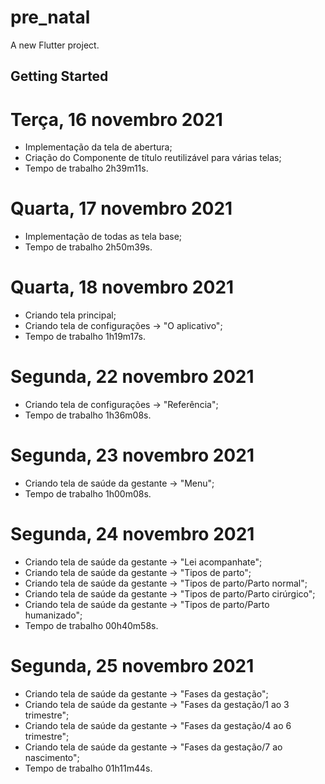 # pre_natal

A new Flutter project.

## Getting Started

# Terça, 16 novembro 2021
- Implementação da tela de abertura;
- Criação do Componente de título reutilizável para várias telas;
- Tempo de trabalho 2h39m11s.

# Quarta, 17 novembro 2021
- Implementação de todas as tela base;
- Tempo de trabalho 2h50m39s.
 
# Quarta, 18 novembro 2021
- Criando tela principal;
- Criando tela de configurações -> "O aplicativo";
- Tempo de trabalho 1h19m17s.

# Segunda, 22 novembro 2021
- Criando tela de configurações -> "Referência";
- Tempo de trabalho 1h36m08s.

# Segunda, 23 novembro 2021
- Criando tela de saúde da gestante -> "Menu";
- Tempo de trabalho 1h00m08s.

# Segunda, 24 novembro 2021
- Criando tela de saúde da gestante -> "Lei acompanhate";
- Criando tela de saúde da gestante -> "Tipos de parto";
- Criando tela de saúde da gestante -> "Tipos de parto/Parto normal";
- Criando tela de saúde da gestante -> "Tipos de parto/Parto cirúrgico";
- Criando tela de saúde da gestante -> "Tipos de parto/Parto humanizado";
- Tempo de trabalho 00h40m58s.

# Segunda, 25 novembro 2021
- Criando tela de saúde da gestante -> "Fases da gestação";
- Criando tela de saúde da gestante -> "Fases da gestação/1 ao 3 trimestre";
- Criando tela de saúde da gestante -> "Fases da gestação/4 ao 6 trimestre";
- Criando tela de saúde da gestante -> "Fases da gestação/7 ao nascimento";
- Tempo de trabalho 01h11m44s.